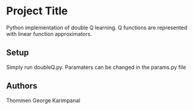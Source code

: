 # Project Title

Python implementation of double Q learning. Q functions are represented with linear function approximators. 

## Setup

Simply run doubleQ.py. Paramaters can be changed in the params.py file

## Authors

Thommen George Karimpanal
